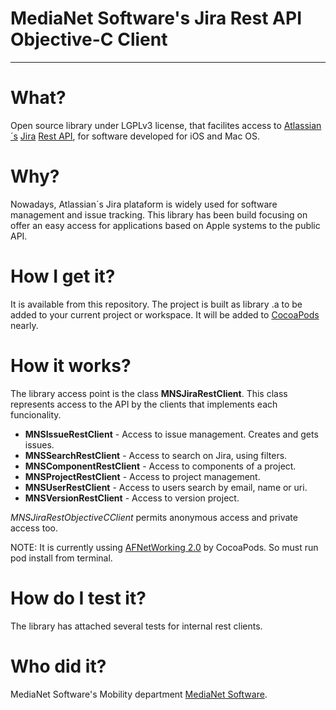 # MediaNet Software's Jira Rest API Objective-C Client
--------------


# What?
Open source library under LGPLv3 license,  that facilites access to [Atlassian´s](https://www.atlassian.com/) [Jira](https://www.atlassian.com/software/jira) [Rest API](https://docs.atlassian.com/jira/REST/latest/), for software developed for iOS and Mac OS.

# Why?
Nowadays, Atlassian´s Jira plataform is widely used for software management and issue tracking. This library has been build focusing on offer an easy access for applications based on Apple systems to the public API.

# How I get it?
It is available from this repository. The project is built as library .a to be added to your current project or workspace.
It will be added to [CocoaPods](http://cocoapods.org/) nearly.

# How it works?
The library access point is the class **MNSJiraRestClient**. This class represents access to the API by the clients that implements each funcionality.

- **MNSIssueRestClient** - Access to issue management. Creates and gets issues.
- **MNSSearchRestClient** - Access to search on Jira, using filters.
- **MNSComponentRestClient** - Access to components of a project.
- **MNSProjectRestClient** - Access to project management.
- **MNSUserRestClient** - Access to users search by email, name or uri.
- **MNSVersionRestClient** - Access to version project.

*MNSJiraRestObjectiveCClient* permits anonymous access and private access too.

NOTE: It is currently ussing [AFNetWorking 2.0](http://afnetworking.com/) by CocoaPods. So must run pod install from terminal.
    

# How do I test it?
The library has attached several tests for internal rest clients.

# Who did it?
MediaNet Software's Mobility department [MediaNet Software](http://www.medianet.es).